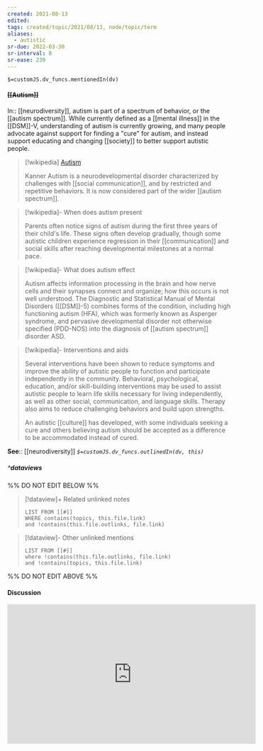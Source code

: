 ```yaml
---
created: 2021-08-13
edited: 
tags: created/topic/2021/08/13, node/topic/term
aliases:
  - autistic 
sr-due: 2022-03-30
sr-interval: 8
sr-ease: 239
---
```

`$=customJS.dv_funcs.mentionedIn(dv)`

#### <s class="topic-title">[[Autism]]</s>

In:: [[neurodiversity]],
autism is part of a spectrum of behavior, or the [[autism spectrum]].
While currently defined as a [[mental illness]] in the [[DSM]]-V, understanding of autism is currently growing, and many people advocate against support for finding a "cure" for autism, 
and instead support educating and changing [[society]] to better support autistic people.

> [!wikipedia] [Autism](https://en.wikipedia.org/wiki/Autism)
> 
> Kanner Autism is a neurodevelopmental disorder characterized by challenges with [[social communication]], and by restricted and repetitive behaviors. It is now considered part of the wider [[autism spectrum]].
> 

> [!wikipedia]- When does autism present
> 
> Parents often notice signs of autism during the first three years of their child's life. These signs often develop gradually, though some autistic children experience regression in their [[communication]] and social skills after reaching developmental milestones at a normal pace. 
> 

> [!wikipedia]- What does autism effect
> 
> Autism affects information processing in the brain and how nerve cells and their synapses connect and organize; how this occurs is not well understood. The Diagnostic and Statistical Manual of Mental Disorders ([[DSM]]-5) combines forms of the condition, including high functioning autism (HFA), which was formerly known as Asperger syndrome, and pervasive developmental disorder not otherwise specified (PDD-NOS) into the diagnosis of [[autism spectrum]] disorder ASD. 
> 

> [!wikipedia]- Interventions and aids
> 
> Several interventions have been shown to reduce symptoms and improve the ability of autistic people to function and participate independently in the community. Behavioral, psychological, education, and/or skill-building interventions may be used to assist autistic people to learn life skills necessary for living independently, as well as other social, communication, and language skills. Therapy also aims to reduce challenging behaviors and build upon strengths. 
> 
> An autistic [[culture]] has developed, with some individuals seeking a cure and others believing autism should be accepted as a difference to be accommodated instead of cured.
>

**See**:: [[neurodiversity]]
*`$=customJS.dv_funcs.outlinedIn(dv, this)`*

##### ^dataviews

%% DO NOT EDIT BELOW %%
> [!dataview]+ Related unlinked notes
> ```dataview
> LIST FROM [[#]]
> WHERE contains(topics, this.file.link)
> and !contains(this.file.outlinks, file.link)
> ```
 
> [!dataview]- Other unlinked mentions
> ```dataview
> LIST FROM [[#]]
> where !contains(this.file.outlinks, file.link)
> and !contains(topics, this.file.link)
> ```

%% DO NOT EDIT ABOVE %%

#### Discussion

<iframe width="560" height="315" src="https://www.youtube.com/embed/mOtlF0ywH_s" title="YouTube video player" frameborder="0" allow="accelerometer; autoplay; clipboard-write; encrypted-media; gyroscope; picture-in-picture" allowfullscreen></iframe>
